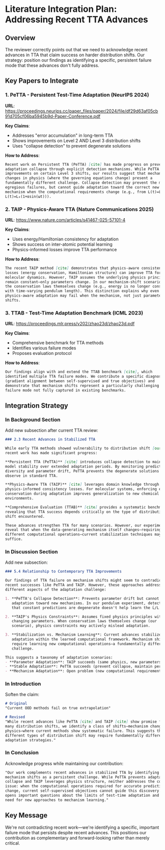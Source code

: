 # Literature Integration Plan: Addressing Recent TTA Advances

## Overview
The reviewer correctly points out that we need to acknowledge recent advances in TTA that claim success on harder distribution shifts. Our strategy: position our findings as identifying a specific, persistent failure mode that these advances don't fully address.

## Key Papers to Integrate

### 1. PeTTA - Persistent Test-Time Adaptation (NeurIPS 2024)
**URL**: https://proceedings.neurips.cc/paper_files/paper/2024/file/df29d63af05cb91d705cf06ba5945b9d-Paper-Conference.pdf

**Key Claims**:
- Addresses "error accumulation" in long-term TTA
- Shows improvements on Level 2 AND Level 3 distribution shifts
- Uses "collapse detection" to prevent degenerate solutions

**How to Address**:
```markdown
Recent work on Persistent TTA (PeTTA) [cite] has made progress on preventing
adaptation collapse through explicit detection mechanisms. While PeTTA shows
improvements on certain Level 3 shifts, our results suggest that mechanism
changes in physics (where the governing equations change) present a
fundamentally different challenge. Collapse detection may prevent the most
egregious failures, but cannot guide adaptation toward the correct new
mechanism when the computational requirements change (e.g., from L(t)=L₀ to
L(t)=L₀(1+αsin(ωt))).
```

### 2. TAIP - Physics-Aware TTA (Nature Communications 2025)
**URL**: https://www.nature.com/articles/s41467-025-57101-4

**Key Claims**:
- Uses energy/Hamiltonian consistency for adaptation
- Shows success on inter-atomic potential learning
- Physics-informed losses improve TTA performance

**How to Address**:
```markdown
The recent TAIP method [cite] demonstrates that physics-aware consistency
losses (energy conservation, Hamiltonian structure) can improve TTA for
molecular dynamics. However, TAIP assumes the underlying physics principles
remain constant—only parameters change. In our mechanism-shift scenarios,
the conservation laws themselves change (e.g., energy is no longer conserved
with time-varying pendulum length). This distinction explains why even
physics-aware adaptation may fail when the mechanism, not just parameters,
shifts.
```

### 3. TTAB - Test-Time Adaptation Benchmark (ICML 2023)
**URL**: https://proceedings.mlr.press/v202/zhao23d/zhao23d.pdf

**Key Claims**:
- Comprehensive benchmark for TTA methods
- Identifies various failure modes
- Proposes evaluation protocol

**How to Address**:
```markdown
Our findings align with and extend the TTAB benchmark [cite], which
identified multiple TTA failure modes. We contribute a specific diagnostic
(gradient alignment between self-supervised and true objectives) and
demonstrate that mechanism shifts represent a particularly challenging
failure mode not fully captured in existing benchmarks.
```

## Integration Strategy

### In Background Section
Add new subsection after current TTA review:

```markdown
### 2.3 Recent Advances in Stabilized TTA

While early TTA methods showed vulnerability to distribution shift [our results],
recent work has made significant progress:

**Persistent TTA (PeTTA)** [cite] introduces collapse detection to maintain
model stability over extended adaptation periods. By monitoring prediction
diversity and parameter drift, PeTTA prevents the degenerate solutions we
observe in standard TTA.

**Physics-Aware TTA (TAIP)** [cite] leverages domain knowledge through
physics-informed consistency losses. For molecular systems, enforcing energy
conservation during adaptation improves generalization to new chemical
environments.

**Comprehensive Evaluation (TTAB)** [cite] provides a systematic benchmark
revealing that TTA success depends critically on the type of distribution
shift encountered.

These advances strengthen TTA for many scenarios. However, our experiments
reveal that when the data-generating mechanism itself changes—requiring
different computational operations—current stabilization techniques may not
suffice.
```

### In Discussion Section
Add new subsection:

```markdown
### 5.4 Relationship to Contemporary TTA Improvements

Our findings of TTA failure on mechanism shifts might seem to contradict
recent successes like PeTTA and TAIP. However, these approaches address
different aspects of the adaptation challenge:

1. **PeTTA's Collapse Detection**: Prevents parameter drift but cannot guide
   adaptation toward new mechanisms. In our pendulum experiment, detecting
   that constant predictions are degenerate doesn't help learn the L̇/L term.

2. **TAIP's Physics Constraints**: Assumes fixed physics principles with
   changing parameters. When conservation laws themselves change (our
   scenario), physics constraints may actively mislead adaptation.

3. **Stabilization vs. Mechanism Learning**: Current advances stabilize
   adaptation within the learned computational framework. Mechanism shifts
   require learning new computational operations—a fundamentally different
   challenge.

This suggests a taxonomy of adaptation scenarios:
- **Parameter Adaptation**: TAIP succeeds (same physics, new parameters)
- **Stable Adaptation**: PeTTA succeeds (prevent collapse, maintain performance)
- **Mechanism Adaptation**: Open problem (new computational requirements)
```

### In Introduction
Soften the claim:

```markdown
# Original
"Current OOD methods fail on true extrapolation"

# Revised
"While recent advances like PeTTA [cite] and TAIP [cite] show promise for
many distribution shifts, we identify a class of shifts—mechanism changes in
physics—where current methods show systematic failure. This suggests that
different types of distribution shift may require fundamentally different
adaptation strategies."
```

### In Conclusion
Acknowledge progress while maintaining our contribution:

```markdown
"Our work complements recent advances in stabilized TTA by identifying
mechanism shifts as a persistent challenge. While PeTTA prevents adaptation
collapse and TAIP leverages physics structure, neither addresses the core
issue: when the computational operations required for accurate prediction
change, current self-supervised objectives cannot guide this discovery. This
opens important questions about the limits of test-time adaptation and the
need for new approaches to mechanism learning."
```

## Key Message
We're not contradicting recent work—we're identifying a specific, important
failure mode that persists despite recent advances. This positions our
contribution as complementary and forward-looking rather than merely critical.
